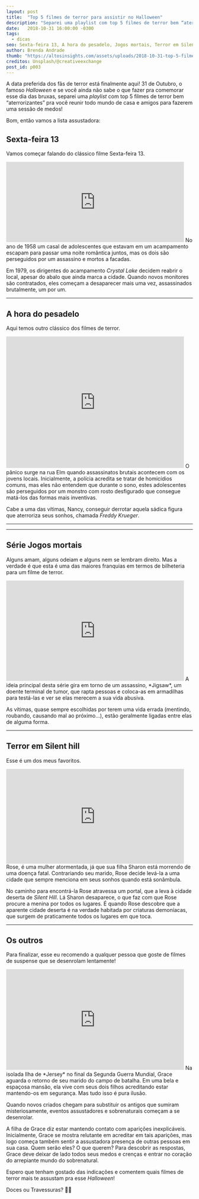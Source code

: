 ```yaml
---
layout: post
title:  "Top 5 filmes de terror para assistir no Halloween"
description: "Separei uma playlist com top 5 filmes de terror bem “aterrorizantes” pra você reunir todo mundo de casa e amigos para fazerem uma sessão de medos!"
date:   2018-10-31 16:00:00 -0300
tags:
  - dicas
seo: Sexta-feira 13, A hora do pesadelo, Jogos mortais, Terror em Silent hill, Os outros, Halloween, filmes de terror, terror, medo, panico, Silent hill, filmes halloween, netflix, Freddy Krueger, Jigsaw
author: Brenda Andrade
thumb: "https://altosinsights.com/assets/uploads/2018-10-31-top-5-filmes-de-terror-para-assistir-no-halloween.jpg"
creditos: Unsplash/@creativeexchange
post_id: p003
---
```

A data preferida dos fãs de terror está finalmente aqui! 31 de Outubro, o famoso *Halloween* e se você ainda não sabe o que fazer pra comemorar esse dia das bruxas,  separei uma *playlist* com top 5 filmes de terror bem “aterrorizantes” pra você reunir todo mundo de casa e amigos para fazerem uma sessão de medos!

Bom, então vamos a lista assustadora:

## Sexta-feira 13
Vamos começar falando do clássico filme Sexta-feira 13.
<iframe src="https://giphy.com/embed/k4hwO8z8ypVoQ" width="480" height="216" frameBorder="0" class="giphy-embed" allowFullScreen></iframe>
No ano de 1958 um casal de adolescentes que estavam em um acampamento escapam para passar uma noite romântica juntos, mas os dois são perseguidos por um assassino e mortos a facadas.

Em 1979, os dirigentes do acampamento *Crystal Lake* decidem reabrir o local, apesar do abalo que ainda marca a cidade. Quando novos monitores são contratados, eles começam a desaparecer mais uma vez, assassinados brutalmente, um por um.

---

## A hora do pesadelo
Aqui temos outro clássico dos filmes de terror.
<iframe src="https://giphy.com/embed/482vPTlkOhnQQ" width="480" height="354" frameBorder="0" class="giphy-embed" allowFullScreen></iframe>
O pânico surge na rua Elm quando assassinatos brutais acontecem com os jovens locais. Inicialmente, a polícia acredita se tratar de homicídios comuns, mas eles não entendem que durante o sono, estes adolescentes são perseguidos por um monstro com rosto desfigurado que consegue matá-los das formas mais inventivas.

Cabe a uma das vítimas, Nancy, conseguir derrotar aquela sádica figura que aterroriza seus sonhos, chamada *Freddy Krueger*.

---

<div class="adsmobile">
<ins class="adsbygoogle"
     style="display:block; text-align:center;"
     data-ad-layout="in-article"
     data-ad-format="fluid"
     data-ad-client="ca-pub-8078000237589807"
     data-ad-slot="9245457524"></ins>
<script>
     (adsbygoogle = window.adsbygoogle || []).push({});
</script>
</div>

---

## Série Jogos mortais
Alguns amam, alguns odeiam e alguns nem se lembram direito. Mas a verdade é que esta é uma das maiores franquias em termos de bilheteria para um filme de terror.
<iframe src="https://giphy.com/embed/PBSskZdeNUF0c" width="480" height="270" frameBorder="0" class="giphy-embed" allowFullScreen></iframe>
A ideia principal desta série gira em torno de um assassino, *Jigsaw*, um doente terminal de tumor, que rapta pessoas e coloca-as em armadilhas para testá-las e ver se elas merecem a sua vida abusiva.

As vítimas, quase sempre escolhidas por terem uma vida errada (mentindo, roubando, causando mal ao próximo...), estão geralmente ligadas entre elas de alguma forma.

---

## Terror em Silent hill
Esse é um dos meus favoritos.
<iframe src="https://giphy.com/embed/5ikycbJM4N3Da" width="480" height="255" frameBorder="0" class="giphy-embed" allowFullScreen></iframe>
Rose, é uma mulher atormentada, já que sua filha Sharon está morrendo de uma doença fatal. Contrariando seu marido, Rose decide levá-la a uma cidade que sempre menciona em seus sonhos quando está sonâmbula.

No caminho para encontrá-la Rose atravessa um portal, que a leva à cidade deserta de *Silent Hill*. Lá Sharon desaparece, o que faz com que Rose procure a menina por todos os lugares. É quando Rose descobre que a aparente cidade deserta é na verdade habitada por criaturas demoníacas, que surgem de praticamente todos os lugares em que toca.

---

## Os outros
Para finalizar, esse eu recomendo a qualquer pessoa que goste de filmes de suspense que se desenrolam lentamente!
<iframe src="https://giphy.com/embed/xUOxeVbicUShCOOymk" width="480" height="271" frameBorder="0" class="giphy-embed" allowFullScreen></iframe>
Na isolada Ilha de *Jersey* no final da Segunda Guerra Mundial, Grace aguarda o retorno de seu marido do campo de batalha. Em uma bela e espaçosa mansão, ela vive com seus dois filhos acreditando estar mantendo-os em segurança. Mas tudo isso é pura ilusão.

Quando novos criados chegam para substituir os antigos que sumiram misteriosamente, eventos assustadores e sobrenaturais começam a se desenrolar.

A filha de Grace diz estar mantendo contato com aparições inexplicáveis. Inicialmente, Grace se mostra relutante em acreditar em tais aparições, mas logo começa também sentir a assustadora presença de outras pessoas em sua casa. Quem serão eles? O que querem? Para descobrir as respostas, Grace deve deixar de lado todos seus medos e crenças e entrar no coração do arrepiante mundo do sobrenatural.

Espero que tenham gostado das indicações e comentem quais filmes de terror mais te assustam pra esse *Halloween*!

Doces ou Travessuras? 🎃👻

<div class="adsmobile">
<ins class="adsbygoogle"
     style="display:block; text-align:center;"
     data-ad-layout="in-article"
     data-ad-format="fluid"
     data-ad-client="ca-pub-8078000237589807"
     data-ad-slot="9245457524"></ins>
<script>
     (adsbygoogle = window.adsbygoogle || []).push({});
</script>
</div>
